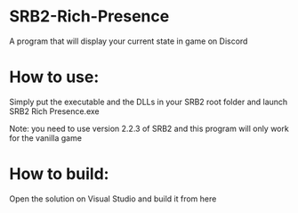 # SRB2-Rich-Presence
A program that will display your current state in game on Discord

# How to use:
Simply put the executable and the DLLs in your SRB2 root folder and launch SRB2 Rich Presence.exe

Note: you need to use version 2.2.3 of SRB2 and this program will only work for the vanilla game

# How to build:
Open the solution on Visual Studio and build it from here
